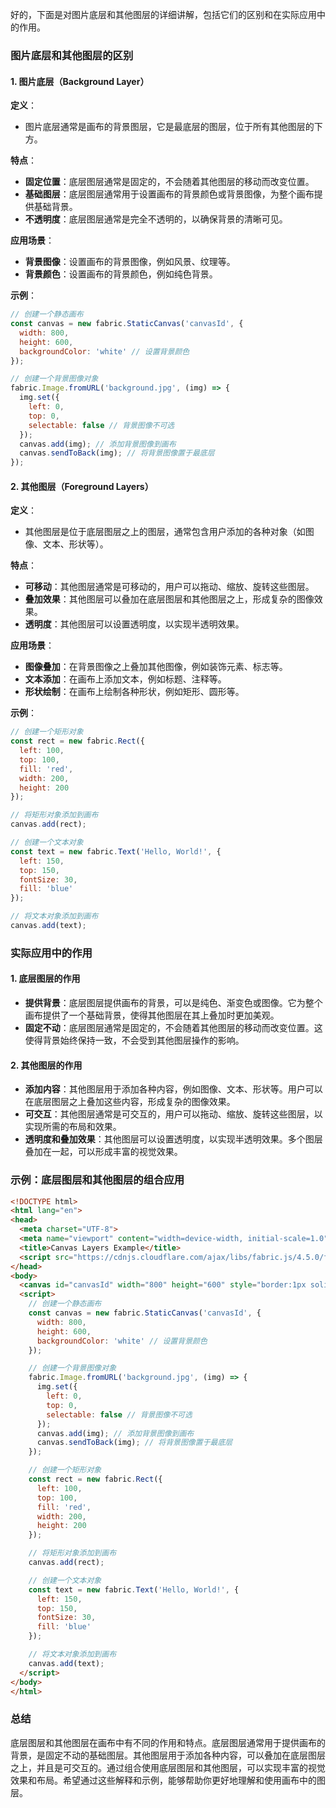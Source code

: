 好的，下面是对图片底层和其他图层的详细讲解，包括它们的区别和在实际应用中的作用。

### 图片底层和其他图层的区别

#### 1. 图片底层（Background Layer）

**定义**：
- 图片底层通常是画布的背景图层，它是最底层的图层，位于所有其他图层的下方。

**特点**：
- **固定位置**：底层图层通常是固定的，不会随着其他图层的移动而改变位置。
- **基础图层**：底层图层通常用于设置画布的背景颜色或背景图像，为整个画布提供基础背景。
- **不透明度**：底层图层通常是完全不透明的，以确保背景的清晰可见。

**应用场景**：
- **背景图像**：设置画布的背景图像，例如风景、纹理等。
- **背景颜色**：设置画布的背景颜色，例如纯色背景。

**示例**：
```javascript
// 创建一个静态画布
const canvas = new fabric.StaticCanvas('canvasId', {
  width: 800,
  height: 600,
  backgroundColor: 'white' // 设置背景颜色
});

// 创建一个背景图像对象
fabric.Image.fromURL('background.jpg', (img) => {
  img.set({
    left: 0,
    top: 0,
    selectable: false // 背景图像不可选
  });
  canvas.add(img); // 添加背景图像到画布
  canvas.sendToBack(img); // 将背景图像置于最底层
});
```

#### 2. 其他图层（Foreground Layers）

**定义**：
- 其他图层是位于底层图层之上的图层，通常包含用户添加的各种对象（如图像、文本、形状等）。

**特点**：
- **可移动**：其他图层通常是可移动的，用户可以拖动、缩放、旋转这些图层。
- **叠加效果**：其他图层可以叠加在底层图层和其他图层之上，形成复杂的图像效果。
- **透明度**：其他图层可以设置透明度，以实现半透明效果。

**应用场景**：
- **图像叠加**：在背景图像之上叠加其他图像，例如装饰元素、标志等。
- **文本添加**：在画布上添加文本，例如标题、注释等。
- **形状绘制**：在画布上绘制各种形状，例如矩形、圆形等。

**示例**：
```javascript
// 创建一个矩形对象
const rect = new fabric.Rect({
  left: 100,
  top: 100,
  fill: 'red',
  width: 200,
  height: 200
});

// 将矩形对象添加到画布
canvas.add(rect);

// 创建一个文本对象
const text = new fabric.Text('Hello, World!', {
  left: 150,
  top: 150,
  fontSize: 30,
  fill: 'blue'
});

// 将文本对象添加到画布
canvas.add(text);
```

### 实际应用中的作用

#### 1. 底层图层的作用
- **提供背景**：底层图层提供画布的背景，可以是纯色、渐变色或图像。它为整个画布提供了一个基础背景，使得其他图层在其上叠加时更加美观。
- **固定不动**：底层图层通常是固定的，不会随着其他图层的移动而改变位置。这使得背景始终保持一致，不会受到其他图层操作的影响。

#### 2. 其他图层的作用
- **添加内容**：其他图层用于添加各种内容，例如图像、文本、形状等。用户可以在底层图层之上叠加这些内容，形成复杂的图像效果。
- **可交互**：其他图层通常是可交互的，用户可以拖动、缩放、旋转这些图层，以实现所需的布局和效果。
- **透明度和叠加效果**：其他图层可以设置透明度，以实现半透明效果。多个图层叠加在一起，可以形成丰富的视觉效果。

### 示例：底层图层和其他图层的组合应用

```html
<!DOCTYPE html>
<html lang="en">
<head>
  <meta charset="UTF-8">
  <meta name="viewport" content="width=device-width, initial-scale=1.0">
  <title>Canvas Layers Example</title>
  <script src="https://cdnjs.cloudflare.com/ajax/libs/fabric.js/4.5.0/fabric.min.js"></script>
</head>
<body>
  <canvas id="canvasId" width="800" height="600" style="border:1px solid #000;"></canvas>
  <script>
    // 创建一个静态画布
    const canvas = new fabric.StaticCanvas('canvasId', {
      width: 800,
      height: 600,
      backgroundColor: 'white' // 设置背景颜色
    });

    // 创建一个背景图像对象
    fabric.Image.fromURL('background.jpg', (img) => {
      img.set({
        left: 0,
        top: 0,
        selectable: false // 背景图像不可选
      });
      canvas.add(img); // 添加背景图像到画布
      canvas.sendToBack(img); // 将背景图像置于最底层
    });

    // 创建一个矩形对象
    const rect = new fabric.Rect({
      left: 100,
      top: 100,
      fill: 'red',
      width: 200,
      height: 200
    });

    // 将矩形对象添加到画布
    canvas.add(rect);

    // 创建一个文本对象
    const text = new fabric.Text('Hello, World!', {
      left: 150,
      top: 150,
      fontSize: 30,
      fill: 'blue'
    });

    // 将文本对象添加到画布
    canvas.add(text);
  </script>
</body>
</html>
```

### 总结

底层图层和其他图层在画布中有不同的作用和特点。底层图层通常用于提供画布的背景，是固定不动的基础图层。其他图层用于添加各种内容，可以叠加在底层图层之上，并且是可交互的。通过组合使用底层图层和其他图层，可以实现丰富的视觉效果和布局。希望通过这些解释和示例，能够帮助你更好地理解和使用画布中的图层。
